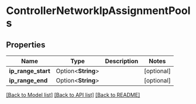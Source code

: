 # ControllerNetworkIpAssignmentPools

## Properties

Name | Type | Description | Notes
------------ | ------------- | ------------- | -------------
**ip_range_start** | Option<**String**> |  | [optional]
**ip_range_end** | Option<**String**> |  | [optional]

[[Back to Model list]](../README.md#documentation-for-models) [[Back to API list]](../README.md#documentation-for-api-endpoints) [[Back to README]](../README.md)


